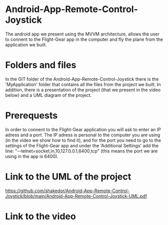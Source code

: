 # Android-App-Remote-Control-Joystick
The android app we present using the MVVM architecture, allows the user to connent to the Flight-Gear app in the computer and fly the plane from the application we built.

# Folders and files
In the GIT folder of the Android-App-Remote-Control-Joystick there is the 'MyApplication' folder that contains all the files from the project we built. In addition, there is a presentation of the project (that we present in the video below) and a UML diagram of the project.

# Prerequests
In order to connent to the Flight-Gear application you will ask to enter an IP adress and a port. The IP adress is personal to the computer you are using (in the video we show how to find it), and for the port you need to go to the settings of the Flight-Gear app and under the 'Additional Settings' add the
line: "--telnet=socket,in,10,127.0.0.1,6400,tcp" (this means the port we are using in the app is 6400).

# Link to the UML of the project
https://github.com/shakedor/Android-App-Remote-Control-Joystick/blob/main/Android-App-Remote-Control-Joystick-UML.pdf

# Link to the video
